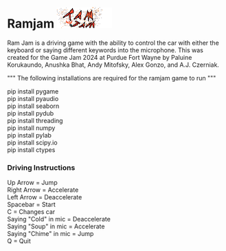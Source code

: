 # Ramjam ![RamJam image](/Background/Title.png)

Ram Jam is a driving game with the ability to control the car with either the keyboard or saying different keywords into the microphone. This was created for the Game Jam 2024 at Purdue Fort Wayne by Paluine Korukaundo, Anushka Bhat, Andy Mitofsky, Alex Gonzo, and A.J. Czerniak.

"""
The following installations are required for the ramjam game to run
""" <br>

pip install pygame <br>
pip install pyaudio  <br>
pip install seaborn <br>
pip install pydub <br>
pip install threading <br>
pip install numpy <br>
pip install pylab <br>
pip install scipy.io <br>
pip install ctypes <br>

### Driving Instructions
Up Arrow = Jump <br>
Right Arrow = Accelerate <br>
Left Arrow = Deaccelerate <br>
Spacebar = Start <br>
C = Changes car <br>
Saying "Cold" in mic = Deaccelerate <br>
Saying "Soup" in mic = Accelerate <br>
Saying "Chime" in mic = Jump <br>
Q = Quit <br>
  
